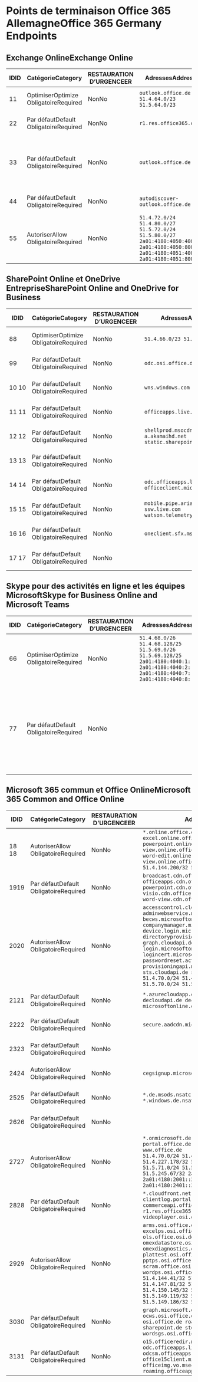 <!--This file was automatically generated by a script, any manual changes will be overwritten.-->
<!--Please contact the Office 365 Endpoints team with any questions.-->
<!--Germany endpoints version 2018063000-->
<!--File generated 2018-07-20 14:25:17.7211-->

# <a name="office-365-germany-endpoints"></a><span data-ttu-id="ab962-101">Points de terminaison Office 365 Allemagne</span><span class="sxs-lookup"><span data-stu-id="ab962-101">Office 365 Germany Endpoints</span></span>


## <a name="exchange-online"></a><span data-ttu-id="ab962-102">Exchange Online</span><span class="sxs-lookup"><span data-stu-id="ab962-102">Exchange Online</span></span>

<span data-ttu-id="ab962-103">ID</span><span class="sxs-lookup"><span data-stu-id="ab962-103">ID</span></span> | <span data-ttu-id="ab962-104">Catégorie</span><span class="sxs-lookup"><span data-stu-id="ab962-104">Category</span></span>             | <span data-ttu-id="ab962-105">RESTAURATION D’URGENCE</span><span class="sxs-lookup"><span data-stu-id="ab962-105">ER</span></span> | <span data-ttu-id="ab962-106">Adresses</span><span class="sxs-lookup"><span data-stu-id="ab962-106">Addresses</span></span>                                                                                                                                             | <span data-ttu-id="ab962-107">Ports</span><span class="sxs-lookup"><span data-stu-id="ab962-107">Ports</span></span>                          
-- | -------------------- | -- | ----------------------------------------------------------------------------------------------------------------------------------------------------- | -------------------------------
<span data-ttu-id="ab962-108">1</span><span class="sxs-lookup"><span data-stu-id="ab962-108">1</span></span>  | <span data-ttu-id="ab962-109">Optimiser</span><span class="sxs-lookup"><span data-stu-id="ab962-109">Optimize</span></span><BR><span data-ttu-id="ab962-110">Obligatoire</span><span class="sxs-lookup"><span data-stu-id="ab962-110">Required</span></span> | <span data-ttu-id="ab962-111">Non</span><span class="sxs-lookup"><span data-stu-id="ab962-111">No</span></span> | `outlook.office.de`<BR>`51.4.64.0/23 51.5.64.0/23`                                                                                                    | <span data-ttu-id="ab962-112">**TCP :** 443, 80</span><span class="sxs-lookup"><span data-stu-id="ab962-112">**TCP:** 443, 80</span></span>               
<span data-ttu-id="ab962-113">2</span><span class="sxs-lookup"><span data-stu-id="ab962-113">2</span></span>  | <span data-ttu-id="ab962-114">Par défaut</span><span class="sxs-lookup"><span data-stu-id="ab962-114">Default</span></span><BR><span data-ttu-id="ab962-115">Obligatoire</span><span class="sxs-lookup"><span data-stu-id="ab962-115">Required</span></span>  | <span data-ttu-id="ab962-116">Non</span><span class="sxs-lookup"><span data-stu-id="ab962-116">No</span></span> | `r1.res.office365.com`                                                                                                                                | <span data-ttu-id="ab962-117">**TCP :** 443, 80</span><span class="sxs-lookup"><span data-stu-id="ab962-117">**TCP:** 443, 80</span></span>               
<span data-ttu-id="ab962-118">3</span><span class="sxs-lookup"><span data-stu-id="ab962-118">3</span></span>  | <span data-ttu-id="ab962-119">Par défaut</span><span class="sxs-lookup"><span data-stu-id="ab962-119">Default</span></span><BR><span data-ttu-id="ab962-120">Obligatoire</span><span class="sxs-lookup"><span data-stu-id="ab962-120">Required</span></span>  | <span data-ttu-id="ab962-121">Non</span><span class="sxs-lookup"><span data-stu-id="ab962-121">No</span></span> | `outlook.office.de`                                                                                                                                   | <span data-ttu-id="ab962-122">**TCP :** 143, 25, 587, 993, 995</span><span class="sxs-lookup"><span data-stu-id="ab962-122">**TCP:** 143, 25, 587, 993, 995</span></span>
<span data-ttu-id="ab962-123">4</span><span class="sxs-lookup"><span data-stu-id="ab962-123">4</span></span>  | <span data-ttu-id="ab962-124">Par défaut</span><span class="sxs-lookup"><span data-stu-id="ab962-124">Default</span></span><BR><span data-ttu-id="ab962-125">Obligatoire</span><span class="sxs-lookup"><span data-stu-id="ab962-125">Required</span></span>  | <span data-ttu-id="ab962-126">Non</span><span class="sxs-lookup"><span data-stu-id="ab962-126">No</span></span> | `autodiscover-outlook.office.de`                                                                                                                      | <span data-ttu-id="ab962-127">**TCP :** 443, 80</span><span class="sxs-lookup"><span data-stu-id="ab962-127">**TCP:** 443, 80</span></span>               
<span data-ttu-id="ab962-128">5</span><span class="sxs-lookup"><span data-stu-id="ab962-128">5</span></span>  | <span data-ttu-id="ab962-129">Autoriser</span><span class="sxs-lookup"><span data-stu-id="ab962-129">Allow</span></span><BR><span data-ttu-id="ab962-130">Obligatoire</span><span class="sxs-lookup"><span data-stu-id="ab962-130">Required</span></span>    | <span data-ttu-id="ab962-131">Non</span><span class="sxs-lookup"><span data-stu-id="ab962-131">No</span></span> | `51.4.72.0/24 51.4.80.0/27 51.5.72.0/24 51.5.80.0/27 2a01:4180:4050:400::/64 2a01:4180:4050:800::/64 2a01:4180:4051:400::/64 2a01:4180:4051:800::/64` | <span data-ttu-id="ab962-132">**TCP :** 25, 443</span><span class="sxs-lookup"><span data-stu-id="ab962-132">**TCP:** 25, 443</span></span>               

## <a name="sharepoint-online-and-onedrive-for-business"></a><span data-ttu-id="ab962-133">SharePoint Online et OneDrive Entreprise</span><span class="sxs-lookup"><span data-stu-id="ab962-133">SharePoint Online and OneDrive for Business</span></span>

<span data-ttu-id="ab962-134">ID</span><span class="sxs-lookup"><span data-stu-id="ab962-134">ID</span></span> | <span data-ttu-id="ab962-135">Catégorie</span><span class="sxs-lookup"><span data-stu-id="ab962-135">Category</span></span>             | <span data-ttu-id="ab962-136">RESTAURATION D’URGENCE</span><span class="sxs-lookup"><span data-stu-id="ab962-136">ER</span></span> | <span data-ttu-id="ab962-137">Adresses</span><span class="sxs-lookup"><span data-stu-id="ab962-137">Addresses</span></span>                                                                    | <span data-ttu-id="ab962-138">Ports</span><span class="sxs-lookup"><span data-stu-id="ab962-138">Ports</span></span>           
-- | -------------------- | -- | ---------------------------------------------------------------------------- | ----------------
<span data-ttu-id="ab962-139">8</span><span class="sxs-lookup"><span data-stu-id="ab962-139">8</span></span>  | <span data-ttu-id="ab962-140">Optimiser</span><span class="sxs-lookup"><span data-stu-id="ab962-140">Optimize</span></span><BR><span data-ttu-id="ab962-141">Obligatoire</span><span class="sxs-lookup"><span data-stu-id="ab962-141">Required</span></span> | <span data-ttu-id="ab962-142">Non</span><span class="sxs-lookup"><span data-stu-id="ab962-142">No</span></span> | `51.4.66.0/23 51.5.66.0/23`                                                  | <span data-ttu-id="ab962-143">**TCP :** 443, 80</span><span class="sxs-lookup"><span data-stu-id="ab962-143">**TCP:** 443, 80</span></span>
<span data-ttu-id="ab962-144">9</span><span class="sxs-lookup"><span data-stu-id="ab962-144">9</span></span>  | <span data-ttu-id="ab962-145">Par défaut</span><span class="sxs-lookup"><span data-stu-id="ab962-145">Default</span></span><BR><span data-ttu-id="ab962-146">Obligatoire</span><span class="sxs-lookup"><span data-stu-id="ab962-146">Required</span></span>  | <span data-ttu-id="ab962-147">Non</span><span class="sxs-lookup"><span data-stu-id="ab962-147">No</span></span> | `odc.osi.office.de`                                                          | <span data-ttu-id="ab962-148">**TCP :** 443, 80</span><span class="sxs-lookup"><span data-stu-id="ab962-148">**TCP:** 443, 80</span></span>
<span data-ttu-id="ab962-149">10 </span><span class="sxs-lookup"><span data-stu-id="ab962-149">10</span></span> | <span data-ttu-id="ab962-150">Par défaut</span><span class="sxs-lookup"><span data-stu-id="ab962-150">Default</span></span><BR><span data-ttu-id="ab962-151">Obligatoire</span><span class="sxs-lookup"><span data-stu-id="ab962-151">Required</span></span>  | <span data-ttu-id="ab962-152">Non</span><span class="sxs-lookup"><span data-stu-id="ab962-152">No</span></span> | `wns.windows.com`                                                            | <span data-ttu-id="ab962-153">**TCP :** 443, 80</span><span class="sxs-lookup"><span data-stu-id="ab962-153">**TCP:** 443, 80</span></span>
<span data-ttu-id="ab962-154">11 </span><span class="sxs-lookup"><span data-stu-id="ab962-154">11</span></span> | <span data-ttu-id="ab962-155">Par défaut</span><span class="sxs-lookup"><span data-stu-id="ab962-155">Default</span></span><BR><span data-ttu-id="ab962-156">Obligatoire</span><span class="sxs-lookup"><span data-stu-id="ab962-156">Required</span></span>  | <span data-ttu-id="ab962-157">Non</span><span class="sxs-lookup"><span data-stu-id="ab962-157">No</span></span> | `officeapps.live.com`                                                        | <span data-ttu-id="ab962-158">**TCP :** 443, 80</span><span class="sxs-lookup"><span data-stu-id="ab962-158">**TCP:** 443, 80</span></span>
<span data-ttu-id="ab962-159">12 </span><span class="sxs-lookup"><span data-stu-id="ab962-159">12</span></span> | <span data-ttu-id="ab962-160">Par défaut</span><span class="sxs-lookup"><span data-stu-id="ab962-160">Default</span></span><BR><span data-ttu-id="ab962-161">Obligatoire</span><span class="sxs-lookup"><span data-stu-id="ab962-161">Required</span></span>  | <span data-ttu-id="ab962-162">Non</span><span class="sxs-lookup"><span data-stu-id="ab962-162">No</span></span> | `shellprod.msocdn.de spoprod-a.akamaihd.net static.sharepointonline.com`     | <span data-ttu-id="ab962-163">**TCP :** 443, 80</span><span class="sxs-lookup"><span data-stu-id="ab962-163">**TCP:** 443, 80</span></span>
<span data-ttu-id="ab962-164">13 </span><span class="sxs-lookup"><span data-stu-id="ab962-164">13</span></span> | <span data-ttu-id="ab962-165">Par défaut</span><span class="sxs-lookup"><span data-stu-id="ab962-165">Default</span></span><BR><span data-ttu-id="ab962-166">Obligatoire</span><span class="sxs-lookup"><span data-stu-id="ab962-166">Required</span></span>  | <span data-ttu-id="ab962-167">Non</span><span class="sxs-lookup"><span data-stu-id="ab962-167">No</span></span> |                                                                              | <span data-ttu-id="ab962-168">**TCP :** 443</span><span class="sxs-lookup"><span data-stu-id="ab962-168">**TCP:** 443</span></span>    
<span data-ttu-id="ab962-169">14 </span><span class="sxs-lookup"><span data-stu-id="ab962-169">14</span></span> | <span data-ttu-id="ab962-170">Par défaut</span><span class="sxs-lookup"><span data-stu-id="ab962-170">Default</span></span><BR><span data-ttu-id="ab962-171">Obligatoire</span><span class="sxs-lookup"><span data-stu-id="ab962-171">Required</span></span>  | <span data-ttu-id="ab962-172">Non</span><span class="sxs-lookup"><span data-stu-id="ab962-172">No</span></span> | `odc.officeapps.live.com officeclient.microsoft.com`                         | <span data-ttu-id="ab962-173">**TCP :** 443, 80</span><span class="sxs-lookup"><span data-stu-id="ab962-173">**TCP:** 443, 80</span></span>
<span data-ttu-id="ab962-174">15 </span><span class="sxs-lookup"><span data-stu-id="ab962-174">15</span></span> | <span data-ttu-id="ab962-175">Par défaut</span><span class="sxs-lookup"><span data-stu-id="ab962-175">Default</span></span><BR><span data-ttu-id="ab962-176">Obligatoire</span><span class="sxs-lookup"><span data-stu-id="ab962-176">Required</span></span>  | <span data-ttu-id="ab962-177">Non</span><span class="sxs-lookup"><span data-stu-id="ab962-177">No</span></span> | `mobile.pipe.aria.microsoft.com ssw.live.com watson.telemetry.microsoft.com` | <span data-ttu-id="ab962-178">**TCP :** 443, 80</span><span class="sxs-lookup"><span data-stu-id="ab962-178">**TCP:** 443, 80</span></span>
<span data-ttu-id="ab962-179">16 </span><span class="sxs-lookup"><span data-stu-id="ab962-179">16</span></span> | <span data-ttu-id="ab962-180">Par défaut</span><span class="sxs-lookup"><span data-stu-id="ab962-180">Default</span></span><BR><span data-ttu-id="ab962-181">Obligatoire</span><span class="sxs-lookup"><span data-stu-id="ab962-181">Required</span></span>  | <span data-ttu-id="ab962-182">Non</span><span class="sxs-lookup"><span data-stu-id="ab962-182">No</span></span> | `oneclient.sfx.ms`                                                           | <span data-ttu-id="ab962-183">**TCP :** 443, 80</span><span class="sxs-lookup"><span data-stu-id="ab962-183">**TCP:** 443, 80</span></span>
<span data-ttu-id="ab962-184">17 </span><span class="sxs-lookup"><span data-stu-id="ab962-184">17</span></span> | <span data-ttu-id="ab962-185">Par défaut</span><span class="sxs-lookup"><span data-stu-id="ab962-185">Default</span></span><BR><span data-ttu-id="ab962-186">Obligatoire</span><span class="sxs-lookup"><span data-stu-id="ab962-186">Required</span></span>  | <span data-ttu-id="ab962-187">Non</span><span class="sxs-lookup"><span data-stu-id="ab962-187">No</span></span> |                                                                              | <span data-ttu-id="ab962-188">**TCP :** 443, 80</span><span class="sxs-lookup"><span data-stu-id="ab962-188">**TCP:** 443, 80</span></span>

## <a name="skype-for-business-online-and-microsoft-teams"></a><span data-ttu-id="ab962-189">Skype pour des activités en ligne et les équipes Microsoft</span><span class="sxs-lookup"><span data-stu-id="ab962-189">Skype for Business Online and Microsoft Teams</span></span>

<span data-ttu-id="ab962-190">ID</span><span class="sxs-lookup"><span data-stu-id="ab962-190">ID</span></span> | <span data-ttu-id="ab962-191">Catégorie</span><span class="sxs-lookup"><span data-stu-id="ab962-191">Category</span></span>             | <span data-ttu-id="ab962-192">RESTAURATION D’URGENCE</span><span class="sxs-lookup"><span data-stu-id="ab962-192">ER</span></span> | <span data-ttu-id="ab962-193">Adresses</span><span class="sxs-lookup"><span data-stu-id="ab962-193">Addresses</span></span>                                                                                                                                         | <span data-ttu-id="ab962-194">Ports</span><span class="sxs-lookup"><span data-stu-id="ab962-194">Ports</span></span>                                             
-- | -------------------- | -- | ------------------------------------------------------------------------------------------------------------------------------------------------- | --------------------------------------------------
<span data-ttu-id="ab962-195">6</span><span class="sxs-lookup"><span data-stu-id="ab962-195">6</span></span>  | <span data-ttu-id="ab962-196">Optimiser</span><span class="sxs-lookup"><span data-stu-id="ab962-196">Optimize</span></span><BR><span data-ttu-id="ab962-197">Obligatoire</span><span class="sxs-lookup"><span data-stu-id="ab962-197">Required</span></span> | <span data-ttu-id="ab962-198">Non</span><span class="sxs-lookup"><span data-stu-id="ab962-198">No</span></span> | `51.4.68.0/26 51.4.68.128/25 51.5.69.0/26 51.5.69.128/25 2a01:4180:4040:1::/64 2a01:4180:4040:2::/64 2a01:4180:4040:7::/64 2a01:4180:4040:8::/64` | <span data-ttu-id="ab962-199">**TCP :** 443, 80</span><span class="sxs-lookup"><span data-stu-id="ab962-199">**TCP:** 443, 80</span></span><BR><span data-ttu-id="ab962-200">**UDP :** 3478</span><span class="sxs-lookup"><span data-stu-id="ab962-200">**UDP:** 3478</span></span>                 
<span data-ttu-id="ab962-201">7</span><span class="sxs-lookup"><span data-stu-id="ab962-201">7</span></span>  | <span data-ttu-id="ab962-202">Par défaut</span><span class="sxs-lookup"><span data-stu-id="ab962-202">Default</span></span><BR><span data-ttu-id="ab962-203">Obligatoire</span><span class="sxs-lookup"><span data-stu-id="ab962-203">Required</span></span>  | <span data-ttu-id="ab962-204">Non</span><span class="sxs-lookup"><span data-stu-id="ab962-204">No</span></span> |                                                                                                                                                   | <span data-ttu-id="ab962-205">**TCP :** 5061, 50000-59999</span><span class="sxs-lookup"><span data-stu-id="ab962-205">**TCP:** 5061, 50000-59999</span></span><BR><span data-ttu-id="ab962-206">**UDP :** 50000-59999</span><span class="sxs-lookup"><span data-stu-id="ab962-206">**UDP:** 50000-59999</span></span>

## <a name="microsoft-365-common-and-office-online"></a><span data-ttu-id="ab962-207">Microsoft 365 commun et Office Online</span><span class="sxs-lookup"><span data-stu-id="ab962-207">Microsoft 365 Common and Office Online</span></span>

<span data-ttu-id="ab962-208">ID</span><span class="sxs-lookup"><span data-stu-id="ab962-208">ID</span></span> | <span data-ttu-id="ab962-209">Catégorie</span><span class="sxs-lookup"><span data-stu-id="ab962-209">Category</span></span>            | <span data-ttu-id="ab962-210">RESTAURATION D’URGENCE</span><span class="sxs-lookup"><span data-stu-id="ab962-210">ER</span></span> | <span data-ttu-id="ab962-211">Adresses</span><span class="sxs-lookup"><span data-stu-id="ab962-211">Addresses</span></span>                                                                                                                                                                                                                                                                                                                                                                                                                                                                                                                                                             | <span data-ttu-id="ab962-212">Ports</span><span class="sxs-lookup"><span data-stu-id="ab962-212">Ports</span></span>           
-- | ------------------- | -- | --------------------------------------------------------------------------------------------------------------------------------------------------------------------------------------------------------------------------------------------------------------------------------------------------------------------------------------------------------------------------------------------------------------------------------------------------------------------------------------------------------------------------------------------------------------------- | ----------------
<span data-ttu-id="ab962-213">18 </span><span class="sxs-lookup"><span data-stu-id="ab962-213">18</span></span> | <span data-ttu-id="ab962-214">Autoriser</span><span class="sxs-lookup"><span data-stu-id="ab962-214">Allow</span></span><BR><span data-ttu-id="ab962-215">Obligatoire</span><span class="sxs-lookup"><span data-stu-id="ab962-215">Required</span></span>   | <span data-ttu-id="ab962-216">Non</span><span class="sxs-lookup"><span data-stu-id="ab962-216">No</span></span> | `*.online.office.de broadcast.online.office.de excel.online.office.de onenote.online.office.de powerpoint.online.office.de view.online.office.de visio.online.office.de word-edit.online.office.de word-view.online.office.de`<BR>`51.4.144.200/32 51.5.149.3/32 51.18.16.0/23`                                                                                                                                                                                                                                                                                       | <span data-ttu-id="ab962-217">**TCP :** 443</span><span class="sxs-lookup"><span data-stu-id="ab962-217">**TCP:** 443</span></span>    
<span data-ttu-id="ab962-218">19</span><span class="sxs-lookup"><span data-stu-id="ab962-218">19</span></span> | <span data-ttu-id="ab962-219">Par défaut</span><span class="sxs-lookup"><span data-stu-id="ab962-219">Default</span></span><BR><span data-ttu-id="ab962-220">Obligatoire</span><span class="sxs-lookup"><span data-stu-id="ab962-220">Required</span></span> | <span data-ttu-id="ab962-221">Non</span><span class="sxs-lookup"><span data-stu-id="ab962-221">No</span></span> | `broadcast.cdn.office.de excel.cdn.office.de officeapps.cdn.office.de onenote.cdn.office.de powerpoint.cdn.office.de view.cdn.office.de visio.cdn.office.de word-edit.cdn.office.de word-view.cdn.office.de`                                                                                                                                                                                                                                                                                                                                                          | <span data-ttu-id="ab962-222">**TCP :** 443</span><span class="sxs-lookup"><span data-stu-id="ab962-222">**TCP:** 443</span></span>    
<span data-ttu-id="ab962-223">20</span><span class="sxs-lookup"><span data-stu-id="ab962-223">20</span></span> | <span data-ttu-id="ab962-224">Autoriser</span><span class="sxs-lookup"><span data-stu-id="ab962-224">Allow</span></span><BR><span data-ttu-id="ab962-225">Obligatoire</span><span class="sxs-lookup"><span data-stu-id="ab962-225">Required</span></span>   | <span data-ttu-id="ab962-226">Non</span><span class="sxs-lookup"><span data-stu-id="ab962-226">No</span></span> | `accesscontrol.cloudapi.de adminwebservice.microsoftonline.de becws.microsoftonline.de companymanager.microsoftonline.de device.login.microsoftonline.de directoryprovisioning.cloudapi.de graph.cloudapi.de login.cloudapi.de login.microsoftonline.de logincert.microsoftonline.de pas.cloudapi.de passwordreset.activedirectory.microsoftazure.de provisioningapi.microsoftonline.de sts.cloudapi.de syncservice.microsoftonline.de`<BR>`51.4.70.0/24 51.4.136.0/24 51.4.144.0/24 51.5.70.0/24 51.5.136.0/24 51.5.144.0/24`                                        | <span data-ttu-id="ab962-227">**TCP :** 443, 80</span><span class="sxs-lookup"><span data-stu-id="ab962-227">**TCP:** 443, 80</span></span>
<span data-ttu-id="ab962-228">21</span><span class="sxs-lookup"><span data-stu-id="ab962-228">21</span></span> | <span data-ttu-id="ab962-229">Par défaut</span><span class="sxs-lookup"><span data-stu-id="ab962-229">Default</span></span><BR><span data-ttu-id="ab962-230">Obligatoire</span><span class="sxs-lookup"><span data-stu-id="ab962-230">Required</span></span> | <span data-ttu-id="ab962-231">Non</span><span class="sxs-lookup"><span data-stu-id="ab962-231">No</span></span> | `*.azurecloudapp.de *.cloudapi.de *.windows.de decloudapi.de decloudapi.net decloudapp.net microsoftonline.de windowsazure.de`                                                                                                                                                                                                                                                                                                                                                                                                                                        | <span data-ttu-id="ab962-232">**TCP :** 443, 80</span><span class="sxs-lookup"><span data-stu-id="ab962-232">**TCP:** 443, 80</span></span>
<span data-ttu-id="ab962-233">22</span><span class="sxs-lookup"><span data-stu-id="ab962-233">22</span></span> | <span data-ttu-id="ab962-234">Par défaut</span><span class="sxs-lookup"><span data-stu-id="ab962-234">Default</span></span><BR><span data-ttu-id="ab962-235">Obligatoire</span><span class="sxs-lookup"><span data-stu-id="ab962-235">Required</span></span> | <span data-ttu-id="ab962-236">Non</span><span class="sxs-lookup"><span data-stu-id="ab962-236">No</span></span> | `secure.aadcdn.microsoftonline-p.com`                                                                                                                                                                                                                                                                                                                                                                                                                                                                                                                                 | <span data-ttu-id="ab962-237">**TCP :** 443, 80</span><span class="sxs-lookup"><span data-stu-id="ab962-237">**TCP:** 443, 80</span></span>
<span data-ttu-id="ab962-238">23</span><span class="sxs-lookup"><span data-stu-id="ab962-238">23</span></span> | <span data-ttu-id="ab962-239">Par défaut</span><span class="sxs-lookup"><span data-stu-id="ab962-239">Default</span></span><BR><span data-ttu-id="ab962-240">Obligatoire</span><span class="sxs-lookup"><span data-stu-id="ab962-240">Required</span></span> | <span data-ttu-id="ab962-241">Non</span><span class="sxs-lookup"><span data-stu-id="ab962-241">No</span></span> |                                                                                                                                                                                                                                                                                                                                                                                                                                                                                                                                                                       | <span data-ttu-id="ab962-242">**TCP :** 443, 80</span><span class="sxs-lookup"><span data-stu-id="ab962-242">**TCP:** 443, 80</span></span>
<span data-ttu-id="ab962-243">24</span><span class="sxs-lookup"><span data-stu-id="ab962-243">24</span></span> | <span data-ttu-id="ab962-244">Autoriser</span><span class="sxs-lookup"><span data-stu-id="ab962-244">Allow</span></span><BR><span data-ttu-id="ab962-245">Obligatoire</span><span class="sxs-lookup"><span data-stu-id="ab962-245">Required</span></span>   | <span data-ttu-id="ab962-246">Non</span><span class="sxs-lookup"><span data-stu-id="ab962-246">No</span></span> | `cegsignup.microsoft.de negsignup.microsoft.de`                                                                                                                                                                                                                                                                                                                                                                                                                                                                                                                       | <span data-ttu-id="ab962-247">**TCP :** 443, 80</span><span class="sxs-lookup"><span data-stu-id="ab962-247">**TCP:** 443, 80</span></span>
<span data-ttu-id="ab962-248">25</span><span class="sxs-lookup"><span data-stu-id="ab962-248">25</span></span> | <span data-ttu-id="ab962-249">Par défaut</span><span class="sxs-lookup"><span data-stu-id="ab962-249">Default</span></span><BR><span data-ttu-id="ab962-250">Obligatoire</span><span class="sxs-lookup"><span data-stu-id="ab962-250">Required</span></span> | <span data-ttu-id="ab962-251">Non</span><span class="sxs-lookup"><span data-stu-id="ab962-251">No</span></span> | `*.de.msods.nsatc.net *.office.de.akadns.net *.windows.de.nsatc.net officehome.msocdn.de`                                                                                                                                                                                                                                                                                                                                                                                                                                                                             | <span data-ttu-id="ab962-252">**TCP :** 443, 80</span><span class="sxs-lookup"><span data-stu-id="ab962-252">**TCP:** 443, 80</span></span>
<span data-ttu-id="ab962-253">26</span><span class="sxs-lookup"><span data-stu-id="ab962-253">26</span></span> | <span data-ttu-id="ab962-254">Par défaut</span><span class="sxs-lookup"><span data-stu-id="ab962-254">Default</span></span><BR><span data-ttu-id="ab962-255">Obligatoire</span><span class="sxs-lookup"><span data-stu-id="ab962-255">Required</span></span> | <span data-ttu-id="ab962-256">Non</span><span class="sxs-lookup"><span data-stu-id="ab962-256">No</span></span> |                                                                                                                                                                                                                                                                                                                                                                                                                                                                                                                                                                       | <span data-ttu-id="ab962-257">**TCP :** 443, 80</span><span class="sxs-lookup"><span data-stu-id="ab962-257">**TCP:** 443, 80</span></span>
<span data-ttu-id="ab962-258">27</span><span class="sxs-lookup"><span data-stu-id="ab962-258">27</span></span> | <span data-ttu-id="ab962-259">Autoriser</span><span class="sxs-lookup"><span data-stu-id="ab962-259">Allow</span></span><BR><span data-ttu-id="ab962-260">Obligatoire</span><span class="sxs-lookup"><span data-stu-id="ab962-260">Required</span></span>   | <span data-ttu-id="ab962-261">Non</span><span class="sxs-lookup"><span data-stu-id="ab962-261">No</span></span> | `*.onmicrosoft.de *.osi.office.de office.de portal.office.de webshell.suite.office.de www.office.de`<BR>`51.4.70.0/24 51.4.71.0/24 51.4.226.115/32 51.4.227.178/32 51.4.230.178/32 51.5.70.0/24 51.5.71.0/24 51.5.147.48/32 51.5.242.163/32 51.5.245.67/32 2a01:4180:2001::92/128 2a01:4180:2001::234/128 2a01:4180:2401::11f/128 2a01:4180:2401::33b/128`                                                                                                                                                                                                            | <span data-ttu-id="ab962-262">**TCP :** 443, 80</span><span class="sxs-lookup"><span data-stu-id="ab962-262">**TCP:** 443, 80</span></span>
<span data-ttu-id="ab962-263">28</span><span class="sxs-lookup"><span data-stu-id="ab962-263">28</span></span> | <span data-ttu-id="ab962-264">Par défaut</span><span class="sxs-lookup"><span data-stu-id="ab962-264">Default</span></span><BR><span data-ttu-id="ab962-265">Obligatoire</span><span class="sxs-lookup"><span data-stu-id="ab962-265">Required</span></span> | <span data-ttu-id="ab962-266">Non</span><span class="sxs-lookup"><span data-stu-id="ab962-266">No</span></span> | `*.cloudfront.net agent.office.de clientlog.portal.office.de commerceapi.office.de prod.msocdn.de r1.res.office365.com shellprod.msocdn.de videoplayer.osi.office.net`                                                                                                                                                                                                                                                                                                                                                                                                | <span data-ttu-id="ab962-267">**TCP :** 443, 80</span><span class="sxs-lookup"><span data-stu-id="ab962-267">**TCP:** 443, 80</span></span>
<span data-ttu-id="ab962-268">29</span><span class="sxs-lookup"><span data-stu-id="ab962-268">29</span></span> | <span data-ttu-id="ab962-269">Autoriser</span><span class="sxs-lookup"><span data-stu-id="ab962-269">Allow</span></span><BR><span data-ttu-id="ab962-270">Obligatoire</span><span class="sxs-lookup"><span data-stu-id="ab962-270">Required</span></span>   | <span data-ttu-id="ab962-271">Non</span><span class="sxs-lookup"><span data-stu-id="ab962-271">No</span></span> | `arms.osi.office.de excelcs.osi.office.de excelps.osi.office.de manage.osi.office.de ols.office.osi.de ols.osi.office.de omexdatastore.osi.office.de omexdiagnostics.osi.office.de plattest.osi.office.de pptcs.osi.office.de pptps.osi.office.de retailer.osi.office.de scram.office.osi.de wordcs.osi.office.de wordps.osi.office.de`<BR>`51.4.144.41/32 51.4.144.174/32 51.4.145.38/32 51.4.147.81/32 51.4.147.233/32 51.4.148.12/32 51.4.150.145/32 51.5.147.242/32 51.5.149.100/32 51.5.149.119/32 51.5.149.123/32 51.5.149.180/32 51.5.149.186/32 51.18.0.0/21` | <span data-ttu-id="ab962-272">**TCP :** 443, 80</span><span class="sxs-lookup"><span data-stu-id="ab962-272">**TCP:** 443, 80</span></span>
<span data-ttu-id="ab962-273">30</span><span class="sxs-lookup"><span data-stu-id="ab962-273">30</span></span> | <span data-ttu-id="ab962-274">Par défaut</span><span class="sxs-lookup"><span data-stu-id="ab962-274">Default</span></span><BR><span data-ttu-id="ab962-275">Obligatoire</span><span class="sxs-lookup"><span data-stu-id="ab962-275">Required</span></span> | <span data-ttu-id="ab962-276">Non</span><span class="sxs-lookup"><span data-stu-id="ab962-276">No</span></span> | `graph.microsoft.de microsoftonline.de ocws.osi.office.de odc.osi.office.de osi.office.de roaming.osi.office.de sharepoint.de store.office.de wordsgs.osi.office.de`                                                                                                                                                                                                                                                                                                                                                                                                  | <span data-ttu-id="ab962-277">**TCP :** 443, 80</span><span class="sxs-lookup"><span data-stu-id="ab962-277">**TCP:** 443, 80</span></span>
<span data-ttu-id="ab962-278">31</span><span class="sxs-lookup"><span data-stu-id="ab962-278">31</span></span> | <span data-ttu-id="ab962-279">Par défaut</span><span class="sxs-lookup"><span data-stu-id="ab962-279">Default</span></span><BR><span data-ttu-id="ab962-280">Obligatoire</span><span class="sxs-lookup"><span data-stu-id="ab962-280">Required</span></span> | <span data-ttu-id="ab962-281">Non</span><span class="sxs-lookup"><span data-stu-id="ab962-281">No</span></span> | `o15.officeredir.microsoft.com odc.officeapps.live.com odcsm.officeapps.live.com office.microsoft.com office15client.microsoft.com officeimg.vo.msecnd.net roaming.officeapps.live.com`                                                                                                                                                                                                                                                                                                                                                                               | <span data-ttu-id="ab962-282">**TCP :** 443, 80</span><span class="sxs-lookup"><span data-stu-id="ab962-282">**TCP:** 443, 80</span></span>
